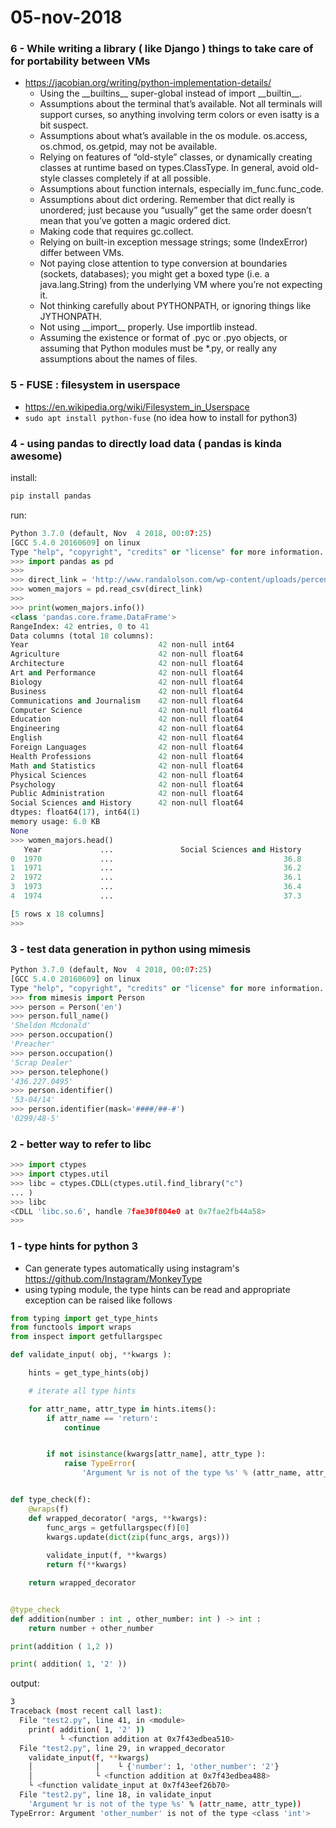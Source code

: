 # 05-nov-2018

### 6 - While writing a library ( like Django ) things to take care of for portability between VMs

- https://jacobian.org/writing/python-implementation-details/
  - Using the \_\_builtins__ super-global instead of import \_\_builtin__.
  - Assumptions about the terminal that’s available. Not all terminals will support curses, so anything involving term colors or even isatty is a bit suspect.
  - Assumptions about what’s available in the os module. os.access, os.chmod, os.getpid, may not be available.
  - Relying on features of “old-style” classes, or dynamically creating classes at runtime based on types.ClassType. In general, avoid old-style classes completely if at all possible.
  - Assumptions about function internals, especially im_func.func_code.
  - Assumptions about dict ordering. Remember that dict really is unordered; just because you “usually” get the same order doesn’t mean that you’ve gotten a magic ordered dict.
  - Making code that requires gc.collect.
  - Relying on built-in exception message strings; some (IndexError) differ between VMs.
  - Not paying close attention to type conversion at boundaries (sockets, databases); you might get a boxed type (i.e. a java.lang.String) from the underlying VM where you’re not expecting it.
  - Not thinking carefully about PYTHONPATH, or ignoring things like JYTHONPATH.
  - Not using \_\_import__ properly. Use importlib instead.
  - Assuming the existence or format of .pyc or .pyo objects, or assuming that Python modules must be \*.py, or really any assumptions about the names of files.


### 5 - FUSE : filesystem in userspace

- https://en.wikipedia.org/wiki/Filesystem_in_Userspace
- ```sudo apt install python-fuse``` (no idea how to install for python3)

### 4 - using pandas to directly load data ( pandas is kinda awesome)

install:
```bash
pip install pandas
```

run:
```python
Python 3.7.0 (default, Nov  4 2018, 00:07:25) 
[GCC 5.4.0 20160609] on linux
Type "help", "copyright", "credits" or "license" for more information.
>>> import pandas as pd
>>> 
>>> direct_link = 'http://www.randalolson.com/wp-content/uploads/percent-bachelors-degrees-women-usa.csv'
>>> women_majors = pd.read_csv(direct_link)
>>> 
>>> print(women_majors.info())
<class 'pandas.core.frame.DataFrame'>
RangeIndex: 42 entries, 0 to 41
Data columns (total 18 columns):
Year                             42 non-null int64
Agriculture                      42 non-null float64
Architecture                     42 non-null float64
Art and Performance              42 non-null float64
Biology                          42 non-null float64
Business                         42 non-null float64
Communications and Journalism    42 non-null float64
Computer Science                 42 non-null float64
Education                        42 non-null float64
Engineering                      42 non-null float64
English                          42 non-null float64
Foreign Languages                42 non-null float64
Health Professions               42 non-null float64
Math and Statistics              42 non-null float64
Physical Sciences                42 non-null float64
Psychology                       42 non-null float64
Public Administration            42 non-null float64
Social Sciences and History      42 non-null float64
dtypes: float64(17), int64(1)
memory usage: 6.0 KB
None
>>> women_majors.head()
   Year             ...               Social Sciences and History
0  1970             ...                                      36.8
1  1971             ...                                      36.2
2  1972             ...                                      36.1
3  1973             ...                                      36.4
4  1974             ...                                      37.3

[5 rows x 18 columns]
>>> 
```

### 3 - test data generation in python using mimesis

```python
Python 3.7.0 (default, Nov  4 2018, 00:07:25) 
[GCC 5.4.0 20160609] on linux
Type "help", "copyright", "credits" or "license" for more information.
>>> from mimesis import Person
>>> person = Person('en')
>>> person.full_name()
'Sheldon Mcdonald'
>>> person.occupation()
'Preacher'
>>> person.occupation()
'Scrap Dealer'
>>> person.telephone()
'436.227.0495'
>>> person.identifier()
'53-04/14'
>>> person.identifier(mask='####/##-#')
'0299/48-5'
```

### 2 - better way to refer to libc

```python
>>> import ctypes
>>> import ctypes.util
>>> libc = ctypes.CDLL(ctypes.util.find_library("c")
... )
>>> libc
<CDLL 'libc.so.6', handle 7fae30f804e0 at 0x7fae2fb44a58>
>>> 
```

### 1 - type hints for python 3

- Can generate types automatically using instagram's https://github.com/Instagram/MonkeyType
- using typing module, the type hints can be read and appropriate exception can be raised like follows

```python
from typing import get_type_hints
from functools import wraps
from inspect import getfullargspec

def validate_input( obj, **kwargs ):

	hints = get_type_hints(obj)

	# iterate all type hints

	for attr_name, attr_type in hints.items():
		if attr_name == 'return':
			continue


		if not isinstance(kwargs[attr_name], attr_type ):
			raise TypeError(
				'Argument %r is not of the type %s' % (attr_name, attr_type))


def type_check(f):
	@wraps(f)
	def wrapped_decorator( *args, **kwargs):
		func_args = getfullargspec(f)[0]
		kwargs.update(dict(zip(func_args, args)))
		
		validate_input(f, **kwargs)
		return f(**kwargs)

	return wrapped_decorator


@type_check
def addition(number : int , other_number: int ) -> int :
	return number + other_number

print(addition ( 1,2 ))

print( addition( 1, '2' )) 
```

output:
```bash
3
Traceback (most recent call last):
  File "test2.py", line 41, in <module>
    print( addition( 1, '2' ))
           └ <function addition at 0x7f43edbea510>
  File "test2.py", line 29, in wrapped_decorator
    validate_input(f, **kwargs)
    │              │    └ {'number': 1, 'other_number': '2'}
    │              └ <function addition at 0x7f43edbea488>
    └ <function validate_input at 0x7f43eef26b70>
  File "test2.py", line 18, in validate_input
    'Argument %r is not of the type %s' % (attr_name, attr_type))
TypeError: Argument 'other_number' is not of the type <class 'int'>

```
 
